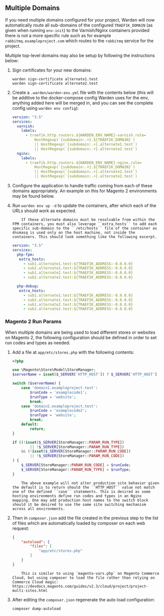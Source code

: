 ## Multiple Domains

If you need multiple domains configured for your project, Warden will now automatically route all sub-domains of the configured `TRAEFIK_DOMAIN` (as given when running `env-init`) to the Varnish/Nginx containers provided there is not a more specific rule such as for example `rabbitmq.exampleproject.com` which routes to the `rabbitmq` service for the project.

Multiple top-level domains may also be setup by following the instructions below:

1. Sign certificates for your new domains:
   
       warden sign-certificate alternate1.test
       warden sign-certificate alternate2.test
    
2. Create a `.warden/warden-env.yml` file with the contents below (this will be additive to the docker-compose config Warden uses for the env, anything added here will be merged in, and you can see the complete config using `warden env config`):

    ```yaml
    version: "3.5"
    services:
      varnish:
        labels:
          - traefik.http.routers.${WARDEN_ENV_NAME}-varnish.rule=
              HostRegexp(`{subdomain:.+}.${TRAEFIK_DOMAIN}`)
              || HostRegexp(`{subdomain:.+}.alternate1.test`)
              || HostRegexp(`{subdomain:.+}.alternate2.test`)
      nginx:
        labels:
          - traefik.http.routers.${WARDEN_ENV_NAME}-nginx.rule=
              HostRegexp(`{subdomain:.+}.${TRAEFIK_DOMAIN}`)
              || HostRegexp(`{subdomain:.+}.alternate1.test`)
              || HostRegexp(`{subdomain:.+}.alternate2.test`)
    ```

3. Configure the application to handle traffic coming from each of these domains appropriately. An example on this for Magento 2 environments may be found below.

4. Run `warden env up -d` to update the containers, after which each of the URLs should work as expected.

    ``` note::
        If these alternate domains must be resolvable from within the FPM containers, you must also leverage ``extra_hosts`` to add each specific sub-domain to the ``/etc/hosts`` file of the container as dnsmasq is used only on the host machine, not inside the containers. This should look something like the following excerpt.

    ```

    ```yaml
    version: "3.5"
    services:
      php-fpm:
       extra_hosts:
         - sub1.alternate1.test:${TRAEFIK_ADDRESS:-0.0.0.0}
         - sub2.alternate1.test:${TRAEFIK_ADDRESS:-0.0.0.0}
         - sub1.alternate2.test:${TRAEFIK_ADDRESS:-0.0.0.0}
         - sub2.alternate2.test:${TRAEFIK_ADDRESS:-0.0.0.0}

      php-debug:
       extra_hosts:
         - sub1.alternate1.test:${TRAEFIK_ADDRESS:-0.0.0.0}
         - sub2.alternate1.test:${TRAEFIK_ADDRESS:-0.0.0.0}
         - sub1.alternate2.test:${TRAEFIK_ADDRESS:-0.0.0.0}
         - sub2.alternate2.test:${TRAEFIK_ADDRESS:-0.0.0.0}
    ```

### Magento 2 Run Params

When multiple domains are being used to load different stores or websites on Magento 2, the following configuration should be defined in order to set run codes and types as needed.

1. Add a file at `app/etc/stores.php` with the following contents:

    ```php
    <?php

    use \Magento\Store\Model\StoreManager;
    $serverName = isset($_SERVER['HTTP_HOST']) ? $_SERVER['HTTP_HOST'] : null;

    switch ($serverName) {
        case 'domain1.exampleproject.test':
            $runCode = 'examplecode1';
            $runType = 'website';
            break;
        case 'domain2.exampleproject.test':
            $runCode = 'examplecode2';
            $runType = 'website';
            break;
        default:
            return;
    }

    if ((!isset($_SERVER[StoreManager::PARAM_RUN_TYPE])
            || !$_SERVER[StoreManager::PARAM_RUN_TYPE])
        && (!isset($_SERVER[StoreManager::PARAM_RUN_CODE])
            || !$_SERVER[StoreManager::PARAM_RUN_CODE])
    ) {
        $_SERVER[StoreManager::PARAM_RUN_CODE] = $runCode;
        $_SERVER[StoreManager::PARAM_RUN_TYPE] = $runType;
    }
    ```

    ``` note::
        The above example will not alter production site behavior given the default is to return should the ``HTTP_HOST`` value not match one of the defined ``case`` statements. This is desired as some hosting environments define run codes and types in an Nginx mapping. One may add production host names to the switch block should it be desired to use the same site switching mechanism across all environments.
    ```

2. Then in `composer.json` add the file created in the previous step to the list of files which are automatically loaded by composer on each web request:

    ```json
    {
        "autoload": {
            "files": [
                "app/etc/stores.php"
            ]
        }
    }
    ```

    ``` note::
        This is similar to using `magento-vars.php` on Magento Commerce Cloud, but using composer to load the file rather than relying on Commerce Cloud magic: https://devdocs.magento.com/guides/v2.3/cloud/project/project-multi-sites.html
    ```

3. After editing the `composer.json` regenerate the auto load configuration:

    ```bash
    composer dump-autoload
    ```
